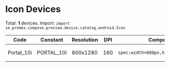 # Icon Devices

Total: **1** devices. Import: `import se.premex.compose.preview.device.catalog.android.Icon`

| Code | Constant | Resolution | DPI | Compose Spec | Preview Usage |
|------|----------|------------|-----|-------------|---------------|
| Portal_10i | PORTAL_10I | 800x1280 | 160 | `spec:width=800px,height=1280px,dpi=160` | `@Preview(device = Icon.PORTAL_10I)` |

<!-- Generated automatically. Do not edit manually. -->
